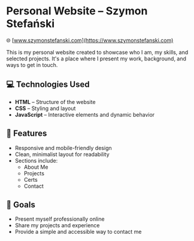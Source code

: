 # Personal Website – Szymon Stefański

🌐 [www.szymonstefanski.com](https://www.szymonstefanski.com)

This is my personal website created to showcase who I am, my skills, and selected projects. It's a place where I present my work, background, and ways to get in touch.

## 💻 Technologies Used

- **HTML** – Structure of the website  
- **CSS** – Styling and layout  
- **JavaScript** – Interactive elements and dynamic behavior  

## 🚀 Features

- Responsive and mobile-friendly design  
- Clean, minimalist layout for readability  
- Sections include:
  - About Me
  - Projects
  - Certs
  - Contact

## 🎯 Goals

- Present myself professionally online
- Share my projects and experience
- Provide a simple and accessible way to contact me

